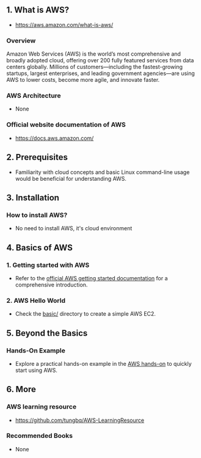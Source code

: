 ## 1. What is AWS?

- https://aws.amazon.com/what-is-aws/

### Overview

Amazon Web Services (AWS) is the world’s most comprehensive and broadly adopted cloud, offering over 200 fully featured services from data centers globally. Millions of customers—including the fastest-growing startups, largest enterprises, and leading government agencies—are using AWS to lower costs, become more agile, and innovate faster.

### AWS Architecture

- None

### Official website documentation of AWS

- https://docs.aws.amazon.com/

## 2. Prerequisites

- Familiarity with cloud concepts and basic Linux command-line usage would be beneficial for understanding AWS.

## 3. Installation

### How to install AWS?

- No need to install AWS, it's cloud environment

## 4. Basics of AWS

### 1. Getting started with AWS

- Refer to the [official AWS getting started documentation](https://aws.amazon.com/getting-started/) for a comprehensive introduction.

### 2. AWS Hello World

- Check the [basic/](./basic/) directory to create a simple AWS EC2.

## 5. Beyond the Basics

### Hands-On Example

- Explore a practical hands-on example in the [AWS hands-on](https://aws.amazon.com/getting-started/hands-on) to quickly start using AWS.

## 6. More

### AWS learning resource

- https://github.com/tungbq/AWS-LearningResource

### Recommended Books

- None
